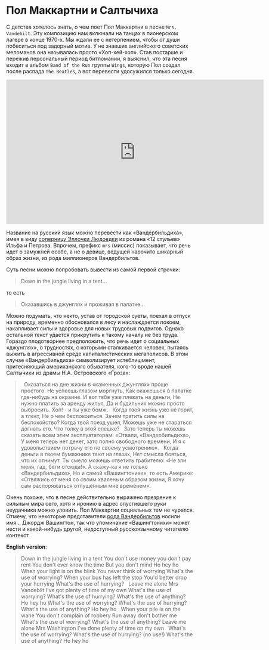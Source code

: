 # Пол Маккартни и Салтычиха

С детства хотелось знать, о чем поет Пол Маккартни в песне `Mrs. Vandebilt`. Эту композицию нам включали на танцах в пионерском лагере в конце 1970-х. Мы ждали ее с нетерпением, чтобы от души побеситься под задорный мотив. У не знавших английского советских меломанов она называлась просто «Хоп-хей-хоп». Став постарше и пережив персональный период битломании, я выяснил, что эта песня входит в альбом `Band of the Run` группы `Wings`, которую Пол создал после распада `The Beatles`, а вот  перевести  удосужился только сегодня.

<iframe width="690" height="388" src="https://www.youtube.com/embed/aIh6UdXTBFs" title="Mrs. Vandebilt (Remastered 2010)" frameborder="0" allow="accelerometer; autoplay; clipboard-write; encrypted-media; gyroscope; picture-in-picture; web-share" allowfullscreen></iframe>

Название на русский язык можно перевести как «Вандербильдиха», имея в виду [соперницу Эллочки Людоедки](https://dzen.ru/a/WuN8TwQitHJlZFw_) из романа «12 стульев» Ильфа и Петрова. Впрочем, префикс `mrs` (миссис) показывает, что речь идет о замужней особе, а не о девице, ведущей нарочито шикарный образ жизни, из рода миллионеров Вандербильтов.

Суть песни можно попробовать вывести из самой первой строчки:

> Down in the jungle living in a tent…

то есть

> Оказавшись в джунглях и проживая в палатке…

Можно подумать, что некто, устав от городской суеты, поехал в отпуск на природу, временно обосновался в лесу и наслаждается покоем, накапливает силы и здоровье для новых трудовых подвигов. Однако остальной текст удается прикрутить к такому началу не без труда. Гораздо плодотворнее предположить, что речь идет о социальных «джунглях», о трудностях, с которыми сталкивается человек, пытаясь выжить в агрессивной среде капиталистических мегаполисов. В этом случае «Вандербильдиха» символизирует истеблишмент, притесняющий американского обывателя, кого-то вроде нашей Салтычихи из драмы Н.А. Островского «Гроза»:

> &nbsp;
Оказаться на дне жизни в «каменных джунглях» проще простого.
Не успеешь глазом моргнуть, 
Как окажешься в палатке где-нибудь на окраине.
И вот тебе уже плевать на деньги, 
Не нужно платить за аренду жилья,
Да и будильник можно просто выбросить.
Хоп! - и ты уже бомж.
&nbsp;
Когда твоя жизнь уже не горит, а тлеет,
Не о чем беспокоиться.
Зачем тратить силы на беспокойство?
Когда твой поезд ушел,
Можешь уже не стараться догнать его.
Что толку в этой спешке?
&nbsp;
Зато теперь ты можешь сказать всем этим эксплуататорам:
«Отвали, «Вандербильдиха»,
У меня теперь нет денег, зато полно свободного времени,
И я с удовольствием потрачу его по своему усмотрению».
&nbsp;
Когда деньги в твоем бумажнике тают на глазах,
Нет смысла бояться, что их отнимут.
Ты смело можешь ответить грабителю:
«Не зли меня, гад, беги отсюда!».
А скажу-ка я не только «Вандербильдихе»,
Но и самой «Вашингтонихе», то есть Америке:
«Отвяжись от меня со своим хваленым образом жизни,
Я хочу сам распоряжаться отпущенным мне временем».

Очень похоже, что в песне действительно выражено презрение к сильным мира сего, хотя и иронию в адрес опустившего руки неудачника можно уловить. Пол Маккартни социальных тем не чурался. Отмечу, что некоторые представители [рода Вандербильтов](https://ru.wikipedia.org/wiki/%D0%92%D0%B0%D0%BD%D0%B4%D0%B5%D1%80%D0%B1%D0%B8%D0%BB%D1%8C%D1%82%D1%8B) носили имя… Джордж Вашингтон, так что упоминание «Вашингтонихи» может нести и какой-нибудь другой, недоступный русскоязычному читателю контекст.  

**English version**:

> Down in the jungle living in a tent
You don't use money you don't pay rent
You don't ever know the time
But you don't mind
Ho hey ho
&nbsp;
When your light is on the blink
You never think of worrying
What's the use of worrying?
When your bus has left the stop
You'd better drop your hurrying
What's the use of hurrying?
&nbsp;
Leave me alone Mrs Vandebilt
I've got plenty of time of my own
What's the use of worrying?
What's the use of hurrying?
What's the use of anything?
&nbsp;
Ho hey ho
What's the use of worrying?
What's the use of hurrying?
What's the use of anything?
Ho hey ho
&nbsp;
When your pile is on the wane
You don't complain of robbery
Run away don't bother me
What's the use of worrying?
What's the use of anything?
Leave me alone Mrs Washington
I've done plenty of time on my own
&nbsp;
What's the use of worrying?
What's the use of hurrying? (no use!)
What's the use of anything?
Ho hey ho

